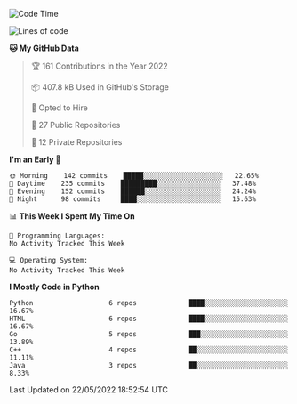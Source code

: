<!--START_SECTION:waka-->
![Code Time](http://img.shields.io/badge/Code%20Time-33%20hrs%2055%20mins-blue)

![Lines of code](https://img.shields.io/badge/From%20Hello%20World%20I%27ve%20Written-983%20Thousand%20lines%20of%20code-blue)

**🐱 My GitHub Data** 

> 🏆 161 Contributions in the Year 2022
 > 
> 📦 407.8 kB Used in GitHub's Storage 
 > 
> 💼 Opted to Hire
 > 
> 📜 27 Public Repositories 
 > 
> 🔑 12 Private Repositories  
 > 
**I'm an Early 🐤** 

```text
🌞 Morning    142 commits    █████░░░░░░░░░░░░░░░░░░░░   22.65% 
🌆 Daytime    235 commits    █████████░░░░░░░░░░░░░░░░   37.48% 
🌃 Evening    152 commits    ██████░░░░░░░░░░░░░░░░░░░   24.24% 
🌙 Night      98 commits     ████░░░░░░░░░░░░░░░░░░░░░   15.63%

```


📊 **This Week I Spent My Time On** 

```text
💬 Programming Languages: 
No Activity Tracked This Week

💻 Operating System: 
No Activity Tracked This Week

```

**I Mostly Code in Python** 

```text
Python                   6 repos             ████░░░░░░░░░░░░░░░░░░░░░   16.67% 
HTML                     6 repos             ████░░░░░░░░░░░░░░░░░░░░░   16.67% 
Go                       5 repos             ███░░░░░░░░░░░░░░░░░░░░░░   13.89% 
C++                      4 repos             ██░░░░░░░░░░░░░░░░░░░░░░░   11.11% 
Java                     3 repos             ██░░░░░░░░░░░░░░░░░░░░░░░   8.33%

```



 Last Updated on 22/05/2022 18:52:54 UTC
<!--END_SECTION:waka-->
